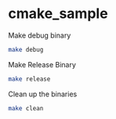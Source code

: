 # cmake_sample

Make debug binary

```sh
make debug
```

Make Release Binary

```sh
make release
```

Clean up the binaries

```sh
make clean
```
